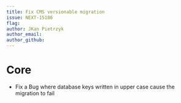 ```yaml
---
title: Fix CMS versionable migration
issue: NEXT-15186
flag:
author: JKan Pietrzyk
author_email:
author_github:
---
```

# Core
* Fix a Bug where database keys written in upper case cause the migration to fail  
